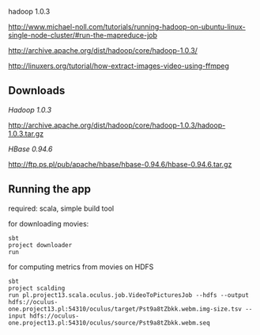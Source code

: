 hadoop 1.0.3

http://www.michael-noll.com/tutorials/running-hadoop-on-ubuntu-linux-single-node-cluster/#run-the-mapreduce-job

http://archive.apache.org/dist/hadoop/core/hadoop-1.0.3/


http://linuxers.org/tutorial/how-extract-images-video-using-ffmpeg

Downloads
---------

*Hadoop 1.0.3*

http://archive.apache.org/dist/hadoop/core/hadoop-1.0.3/hadoop-1.0.3.tar.gz

*HBase 0.94.6*

http://ftp.ps.pl/pub/apache/hbase/hbase-0.94.6/hbase-0.94.6.tar.gz

Running the app
---------------
required: scala, simple build tool

for downloading movies:
```
sbt
project downloader
run
```

for computing metrics from movies on HDFS
```
sbt
project scalding
run pl.project13.scala.oculus.job.VideoToPicturesJob --hdfs --output hdfs://oculus-one.project13.pl:54310/oculus/target/Pst9a8tZbkk.webm.img-size.tsv --input hdfs://oculus-one.project13.pl:54310/oculus/source/Pst9a8tZbkk.webm.seq
```
